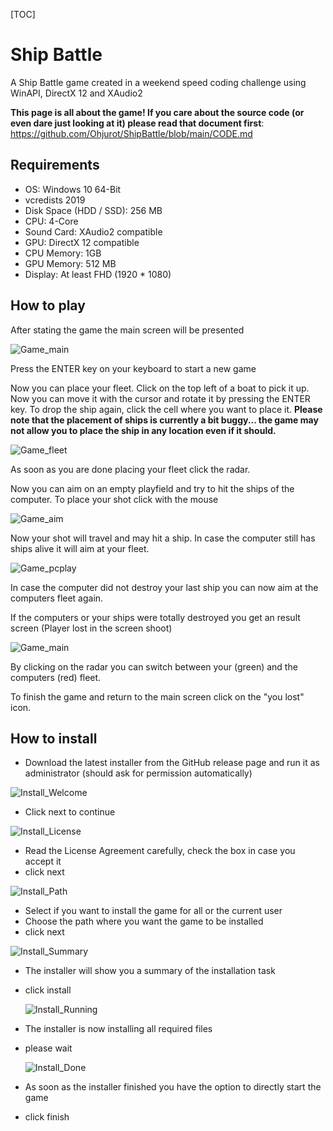 [TOC]

# Ship Battle
A Ship Battle game created in a weekend speed coding challenge using WinAPI, DirectX 12 and XAudio2

**This page is all about the game! If you care about the source code (or even dare just looking at it) please read that document first**: https://github.com/Ohjurot/ShipBattle/blob/main/CODE.md

## Requirements

- OS: Windows 10 64-Bit 
- vcredists 2019
- Disk Space (HDD / SSD): 256 MB
- CPU: 4-Core
- Sound Card: XAudio2 compatible
- GPU: DirectX 12 compatible 
- CPU Memory: 1GB
- GPU Memory: 512 MB
- Display: At least FHD (1920 * 1080)

## How to play

After stating the game the main screen will be presented

![Game_main](https://github.com/Ohjurot/ShipBattle/raw/main/doc/game_1.jpg)

Press the ENTER key on your keyboard to start a new game

Now you can place your fleet. Click on the top left of a boat to pick it up. Now you can move it with the cursor and rotate it by pressing the ENTER key. To drop the ship again, click the cell where you want to place it. **Please note that the placement of ships is currently a bit buggy... the game may not allow you to place the ship in any location even if it should.**

![Game_fleet](https://github.com/Ohjurot/ShipBattle/raw/main/doc/game_2.jpg)

As soon as you are done placing your fleet click the radar.

Now you can aim on an empty playfield and try to hit the ships of the computer. To place your shot click with the mouse

![Game_aim](https://github.com/Ohjurot/ShipBattle/raw/main/doc/game_3.jpg)

Now your shot will travel and may hit a ship. In case the computer still has ships alive it will aim at your fleet.

![Game_pcplay](https://github.com/Ohjurot/ShipBattle/raw/main/doc/game_4.jpg)

In case the computer did not destroy your last ship you can now aim at the computers fleet again.

If the computers or your ships were totally destroyed you get an result screen (Player lost in the screen shoot)

![Game_main](https://github.com/Ohjurot/ShipBattle/raw/main/doc/game_5.jpg)

By clicking on the radar you can switch between your (green) and the computers (red) fleet.

To finish the game and return to the main screen click on the "you lost" icon.



## How to install

- Download the latest installer from the GitHub release page and run it as administrator (should ask for permission automatically)

![Install_Welcome](https://github.com/Ohjurot/ShipBattle/raw/main/doc/install_1.jpg)

- Click next to continue

![Install_License](https://github.com/Ohjurot/ShipBattle/raw/main/doc/install_2.jpg)

- Read the License Agreement carefully, check the box in case you accept it
- click next

![Install_Path](https://github.com/Ohjurot/ShipBattle/raw/main/doc/install_3.jpg)

- Select if you want to install the game for all or the current user
- Choose the path where you want the game to be installed
- click next

![Install_Summary](https://github.com/Ohjurot/ShipBattle/raw/main/doc/install_4.jpg)

- The installer will show you a summary of the installation task

- click install

  ![Install_Running](https://github.com/Ohjurot/ShipBattle/raw/main/doc/install_5.jpg)

- The installer is now installing all required files 

- please wait

  ![Install_Done](https://github.com/Ohjurot/ShipBattle/raw/main/doc/install_6.jpg)

- As soon as the installer finished you have the option to directly start the game

- click finish